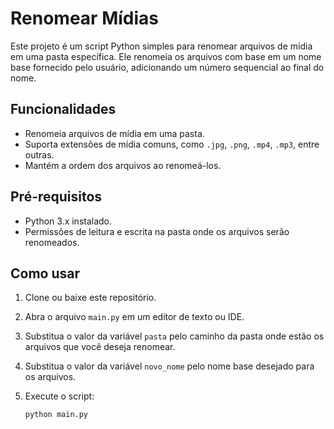 # Renomear Mídias

Este projeto é um script Python simples para renomear arquivos de mídia em uma pasta específica. Ele renomeia os arquivos com base em um nome base fornecido pelo usuário, adicionando um número sequencial ao final do nome.

## Funcionalidades

- Renomeia arquivos de mídia em uma pasta.
- Suporta extensões de mídia comuns, como `.jpg`, `.png`, `.mp4`, `.mp3`, entre outras.
- Mantém a ordem dos arquivos ao renomeá-los.

## Pré-requisitos

- Python 3.x instalado.
- Permissões de leitura e escrita na pasta onde os arquivos serão renomeados.

## Como usar

1. Clone ou baixe este repositório.
2. Abra o arquivo `main.py` em um editor de texto ou IDE.
3. Substitua o valor da variável `pasta` pelo caminho da pasta onde estão os arquivos que você deseja renomear.
4. Substitua o valor da variável `novo_nome` pelo nome base desejado para os arquivos.
5. Execute o script:

   ```bash
   python main.py